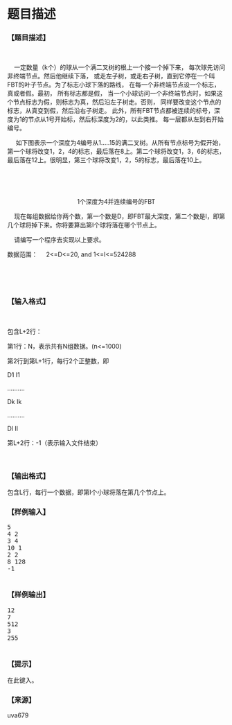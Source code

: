 # 题目描述


<h3>
【题目描述】
</h3>
<p>
<br/>
</p>
<p>
    一定数量（k个）的球从一个满二叉树的根上一个接一个掉下来， 每次球先访问非终端节点。然后他继续下落， 或走左子树，或走右子树，直到它停在一个叫FBT的叶子节点。为了标志小球下落的路线， 在每一个非终端节点设一个标志，真或者假。最初， 所有标志都是假， 当一个小球访问一个非终端节点时，如果这个节点标志为假，则标志为真，然后沿左子树走。否则， 同样要改变这个节点的标志，从真变到假，然后沿右子树走。 此外，所有FBT节点都被连续的标号，深度为1的节点从1号开始标，然后标深度为2的，以此类推。 每一层都从左到右开始编号。
</p>
<p>
     如下图表示一个深度为4编号从1…..15的满二叉树。从所有节点标号为假开始，第一个球将改变1，2，4的标志，最后落在8上。第二个球将改变1，3，6的标志，最后落在12上。很明显，第三个球将改变1，2，5的标志，最后落在10上。
</p>
<p>
                    <img alt="" src="/upload/image/20140524/20140524212437_96558.gif"/> 
</p>
<p>
<br/>
</p>
<p>
                                         1个深度为4并连续编号的FBT
</p>
<p>
    现在每组数据给你两个数，第一个数是D，即FBT最大深度，第二个数是I，即第几个球将掉下来。你将要算出第I个球将落在哪个节点上。
</p>
<p>
    请编写一个程序去实现以上要求。
</p>
<p>
数据范围：<span style="line-height:1.5;">     2&lt;=D&lt;=20, and 1&lt;=I&lt;=524288</span> 
</p>
<p>
<br/>
</p>
<p>
<br/>
</p>
<h3>
【输入格式】
</h3>
<p>
<br/>
</p>
<p>
包含L+2行：
</p>
<p>
第1行：N，表示共有N组数据。(n&lt;=1000)
</p>
<p>
第2行到第L+1行，每行2个正整数，即
</p>
<p>
D1 I1
</p>
<p>
……….
</p>
<p>
Dk Ik
</p>
<p>
……….
</p>
<p>
Dl Il
</p>
<p>
第L+2行：-1（表示输入文件结束）
</p>
<p>
<br/>
</p>
<h3>
【输出格式】
</h3>
<p>
包含L行，每行一个数据，即第I个小球将落在第几个节点上。
</p>
<h3>
【样例输入】
</h3>
<pre>5
4 2
3 4
10 1
2 2
8 128
-1

</pre>
<h3>
【样例输出】
</h3>
<pre>12
7
512
3
255
 
</pre>
<h3>
【提示】
</h3>
<p>
在此键入。
</p>
<h3>
【来源】
</h3>
<p>
uva679
</p>
